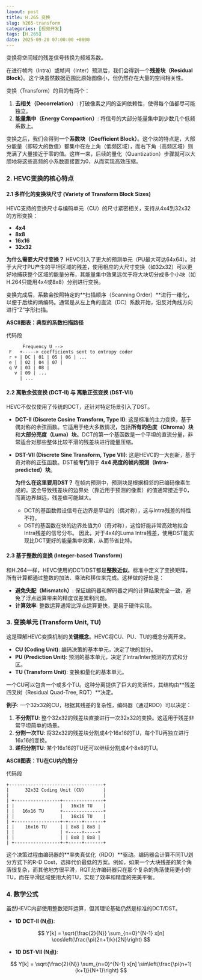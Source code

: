 ```yaml
---
layout: post
title: H.265 变换
slug: h265-transform
categories: [视频开发]
tags: [H.265]
date: 2025-09-20 07:00:00 +0800
---
```


变换将空间域的残差信号转换为频域系数。

在进行帧内（Intra）或帧间（Inter）预测后，我们会得到一个**残差块（Residual Block）**。这个块虽然数据范围比原始图像小，但仍然存在大量的空间相关性。

变换（Transform）的目的有两个：

1.  **去相关（Decorrelation）**: 打破像素之间的空间依赖性，使得每个值都尽可能独立。
1.  **能量集中（Energy Compaction）**: 将信号的大部分能量集中到少数几个低频系数上。

变换之后，我们会得到一个**系数块（Coefficient Block）**。这个块的特点是，大部分能量（即较大的数值）都集中在左上角（低频区域），而右下角（高频区域）则充满了大量接近于零的值。这样一来，后续的量化（Quantization）步骤就可以大胆地将这些高频的小系数直接置为0，从而实现高效压缩。



### 2. HEVC变换的核心特点

#### 2.1 多样化的变换块尺寸 (Variety of Transform Block Sizes)

HEVC支持的变换尺寸与编码单元（CU）的尺寸紧密相关，支持从4x4到32x32的方形变换：

+   **4x4**
+   **8x8**
+   **16x16**
+   **32x32**

**为什么需要大尺寸变换？** HEVC引入了更大的预测单元（PU最大可达64x64）。对于大尺寸PU产生的平坦区域的残差，使用相应的大尺寸变换（如32x32）可以更好地捕获整个区域的能量分布，其能量集中效果远优于将大块切分成多个小块（如H.264只能用4x4或8x8）分别进行变换。

变换完成后，系数会按照特定的**扫描顺序（Scanning Order）**进行一维化，以便于后续的熵编码。通常是从左上角的直流（DC）系数开始，沿反对角线方向进行“Z”字形扫描。

**ASCII图表：典型的系数扫描路径**

代码段

```
      Frequency U -->
 F   +-----> coefficients sent to entropy coder
 r + | DC | 01 | 05 | 06 | ...
 e | | 02 | 04 | 07 |
 q V | 03 | 08 |
   v | 09 | ...
     | ...
```

#### 2.2 离散余弦变换 (DCT-II) 与 离散正弦变换 (DST-VII)

HEVC不仅仅使用了传统的DCT，还针对特定场景引入了DST。

+   **DCT-II (Discrete Cosine Transform, Type II)**: 这是标准的主力变换，基于偶对称的余弦函数。它适用于绝大多数情况，包括**所有的色度（Chroma）块**和**大部分亮度（Luma）块**。DCT的第一个基函数是一个平坦的直流分量，非常适合对那些整体比较平滑的残差块进行能量压缩。

+   **DST-VII (Discrete Sine Transform, Type VII)**: 这是HEVC的一大创新，基于奇对称的正弦函数。DST被**专门**用于 **4x4 亮度的帧内预测（Intra-predicted）块**。

    **为什么在这里要用DST？** 在帧内预测中，预测块是根据相邻的已编码像素生成的。这会导致残差块的边界处（靠近用于预测的像素）的值通常接近于0，而离边界越远，残差值可能越大。

    +   DCT的基函数假设信号在边界是平坦的（偶对称），这与Intra残差的特性不符。
    +   DST的基函数在块的边界处值为0（奇对称），这恰好能非常高效地拟合Intra残差的信号分布。 因此，对于4x4的Luma Intra残差，使用DST能实现比DCT更好的能量集中效果，从而节省比特。

#### 2.3 基于整数的变换 (Integer-based Transform)

和H.264一样，HEVC使用的DCT/DST都是**整数近似**。标准中定义了变换矩阵，所有计算都通过整数的加法、乘法和移位来完成。这样做的好处是：

+   **避免失配（Mismatch）**: 保证编码器和解码器之间的计算结果完全一致，避免了浮点运算带来的精度误差累积问题。
+   **计算效率**: 整数运算通常比浮点运算更快，更易于硬件实现。

### 3. 变换单元 (Transform Unit, TU)

这是理解HEVC变换机制的**关键概念**。HEVC将CU、PU、TU的概念分离开来。

+   **CU (Coding Unit)**: 编码决策的基本单元，决定了块的划分。
+   **PU (Prediction Unit)**: 预测的基本单元，决定了Intra/Inter预测的方式和分区。
+   **TU (Transform Unit)**: 变换和量化的基本单元。

一个CU可以包含一个或多个TU。这种分离提供了巨大的灵活性，其结构由**残差四叉树（Residual Quad-Tree, RQT）**决定。

**例子**: 一个32x32的CU，根据其残差的复杂性，编码器（通过RDO）可以决定：

1.  **不分割TU**: 整个32x32的残差块直接进行一次32x32的变换。这适用于残差非常平坦简单的场景。
1.  **分割一次TU**: 将32x32的残差块分割成4个16x16的TU，每个TU再独立进行16x16的变换。
1.  **递归分割TU**: 某个16x16的TU还可以继续分割成4个8x8的TU。

**ASCII图表：TU在CU内的划分**

代码段

```
+-----------------------------------+
|      32x32 Coding Unit (CU)       |
|                                   |
| +-----------------+---------------+
| |                 |   16x16 TU    |
| |   16x16 TU      +---------------+
| |                 |   16x16 TU    |
| +-----------------+-+-----+-------+
| |    16x16 TU     | | 8x8 | 8x8 |
| |                 | +-----+-----+
| |                 | | 8x8 | 8x8 |
| +-----------------+-+-----+-------+
```

这个决策过程由编码器的**率失真优化（RDO）**驱动。编码器会计算不同TU划分方式下的R-D Cost，选择代价最低的方案。例如，如果一个大块残差的某个角落很复杂，而其他地方很平滑，RQT允许编码器只在那个复杂的角落使用更小的TU，而在平滑区域使用大的TU，实现了效率和精度的完美平衡。

### 4. 数学公式

虽然HEVC内部使用整数矩阵运算，但其理论基础仍然是标准的DCT/DST。

+   **1D DCT-II (N点)**:

$$ Y[k] = \sqrt{\frac{2}{N}} \sum_{n=0}^{N-1} x[n] \cos\left(\frac{\pi(2n+1)k}{2N}\right) $$

+   **1D DST-VII (N点)**:

$$ Y[k] = \sqrt{\frac{2}{N}} \sum_{n=0}^{N-1} x[n] \sin\left(\frac{\pi(n+1)(k+1)}{N+1}\right) $$
